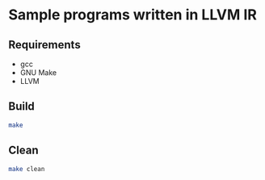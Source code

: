 # Sample programs written in LLVM IR

## Requirements

- gcc
- GNU Make
- LLVM

## Build

```bash
make
```

## Clean

```bash
make clean
```
